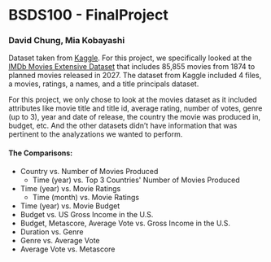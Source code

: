 # BSDS100 - FinalProject
### David Chung, Mia Kobayashi

Dataset taken from [Kaggle](https://www.kaggle.com/).
For this project, we specifically looked at the [IMDb Movies Extensive Dataset](https://www.kaggle.com/stefanoleone992/imdb-extensive-dataset) that includes 85,855 movies from 1874 to planned movies released in 2027.
The dataset from Kaggle included 4 files, a movies, ratings, a names, and a title principals dataset.

For this project, we only chose to look at the movies dataset as it included attributes like movie title and title id, average rating, number of votes, genre (up to 3), year and date of release, the country the movie was produced in, budget, etc.  And the other datasets didn’t have information that was pertinent to the analyzations we wanted to perform.

#### The Comparisons:
- Country vs. Number of Movies Produced
  - Time (year) vs. Top 3 Countries' Number of Movies Produced
- Time (year) vs. Movie Ratings
  - Time (month) vs. Movie Ratings
- Time (year) vs. Movie Budget
- Budget vs. US Gross Income in the U.S.
- Budget, Metascore, Average Vote vs. Gross Income in the U.S.
- Duration vs. Genre
- Genre vs. Average Vote
- Average Vote vs. Metascore
